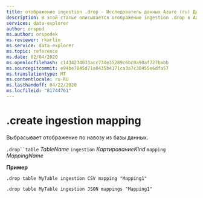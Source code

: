 ```yaml
---
title: отображение ingestion .drop - Исследователь данных Azure (ru) Документы Майкрософт
description: В этой статье описывается отображение ingestion .drop в Azure Data Explorer.
services: data-explorer
author: orspod
ms.author: orspodek
ms.reviewer: rkarlin
ms.service: data-explorer
ms.topic: reference
ms.date: 02/04/2020
ms.openlocfilehash: c1434234033acc73de35289c6bc0a90af727babb
ms.sourcegitcommit: e94be7045d71a0435b4171ca3a7c30455e6dfa57
ms.translationtype: MT
ms.contentlocale: ru-RU
ms.lasthandoff: 04/22/2020
ms.locfileid: "81744761"
---
```

# <a name="drop-ingestion-mapping"></a>.create ingestion mapping

Выбрасывает отображение по навозу из базы данных.
 
`.drop``table` *TableName* `ingestion` *КартированиеKind* `mapping` *MappingName*   

**Пример** 

```kusto
.drop table MyTable ingestion CSV mapping "Mapping1" 

.drop table MyTable ingestion JSON mappings "Mapping1" 
```
